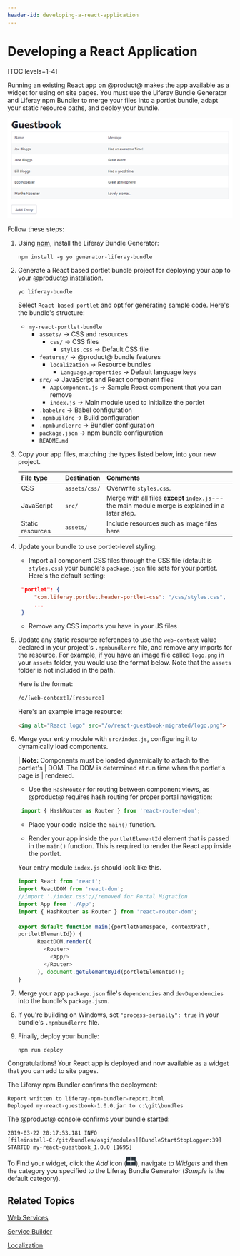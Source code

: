 ```yaml
---
header-id: developing-a-react-application
---
```


# Developing a React Application

[TOC levels=1-4]

Running an existing React app on @product@ makes the app available as a 
widget for using on site pages. You must use the Liferay Bundle Generator and
Liferay npm Bundler to merge your files into a portlet bundle, adapt your static
resource paths, and deploy your bundle. 

![Figure 1: Apps like this Guestbook app are easy to migrate to @product@.](../../../images/appdev-react-app-migrated.png)

Follow these steps:

1.  Using [npm](https://www.npmjs.com/), install the Liferay Bundle Generator:

        npm install -g yo generator-liferay-bundle

2.  Generate a React based portlet bundle project for deploying your app to 
    your 
    [@product@ installation](/deployment/docs/installing-product). 

        yo liferay-bundle

    Select `React based portlet` and opt for generating sample code. Here's the 
    bundle's structure: 

    -   `my-react-portlet-bundle`
        -   `assets/` &rarr; CSS and resources
            -   `css/` &rarr; CSS files
                - `styles.css` &rarr; Default CSS file
        -   `features/` &rarr; @product@ bundle features
            -   `localization` &rarr; Resource bundles
                -   `Language.properties` &rarr; Default language keys
        -   `src/` &rarr; JavaScript and React component files
            -   `AppComponent.js` &rarr; Sample React component that you can remove
            -   `index.js` &rarr; Main module used to initialize the portlet
        -   `.babelrc` &rarr; Babel configuration
        -   `.npmbuildrc` &rarr; Build configuration
        -   `.npmbundlerrc` &rarr; Bundler configuration
        -   `package.json` &rarr; npm bundle configuration
        -   `README.md`

3.  Copy your app files, matching the types listed below, into your new project.

    | File type | Destination | Comments |
    | --------- | ----------- | -------- |
    | CSS  | `assets/css/` | Overwrite `styles.css`. |
    | JavaScript | `src/` |  Merge with all files **except** `index.js`---the main module merge is explained in a later step. |
    | Static resources | `assets/` |  Include resources such as image files here |

4.  Update your bundle to use portlet-level styling.

    -   Import all component CSS files through the CSS file (default is 
        `styles.css`) your bundle's `package.json` file sets for your portlet.
        Here's the default setting:

       ```json
        "portlet": {
		    "com.liferay.portlet.header-portlet-css": "/css/styles.css",
            ...
        }
       ```

    -   Remove any CSS imports you have in your JS files

5.  Update any static resource references to use the `web-context` value 
    declared in your project's `.npmbundlerrc`  file, and remove any imports for 
    the resource. For example, if you have an image file called `logo.png` in your 
    `assets` folder, you would use the format below. Note that the `assets` 
    folder is not included in the path.

    Here is the format:
 
    ```html
    /o/[web-context]/[resource]
    ```

    Here's an example image resource:

    ```html
    <img alt="React logo" src="/o/react-guestbook-migrated/logo.png">
    ```

6.  Merge your entry module with `src/index.js`, configuring it to dynamically 
    load components. 

    | **Note:** Components must be loaded dynamically to attach to the portlet's
    | DOM. The DOM is determined at run time when the portlet's page is
    | rendered. 

    -   Use the `HashRouter` for routing between component views, as @product@ 
        requires hash routing for proper portal navigation:
 
       ```javascript
        import { HashRouter as Router } from 'react-router-dom';
       ```

    -   Place your code inside the `main()` function.

    -   Render your app inside the `portletElementId` element that is passed in 
        the `main()` function. This is required to render the React app inside
        the portlet.

    Your entry module `index.js` should look like this. 

    ```javascript
    import React from 'react';
    import ReactDOM from 'react-dom';
    //import './index.css';//removed for Portal Migration
    import App from './App';
    import { HashRouter as Router } from 'react-router-dom';

    export default function main({portletNamespace, contextPath, 
    portletElementId}) {
          ReactDOM.render((
            <Router>
              <App/>
            </Router>
          ), document.getElementById(portletElementId));
    }
    ```

7.  Merge your app `package.json` file's `dependencies` and `devDependencies` 
    into the bundle's `package.json`.

8.  If you're building on Windows, set `"process-serially": true` in your 
    bundle's `.npmbundlerrc` file. 
 
9.  Finally, deploy your bundle:

        npm run deploy

Congratulations! Your React app is deployed and now available as a widget that 
you can add to site pages. 

The Liferay npm Bundler confirms the deployment:

    Report written to liferay-npm-bundler-report.html
    Deployed my-react-guestbook-1.0.0.jar to c:\git\bundles

The @product@ console confirms your bundle started: 

    2019-03-22 20:17:53.181 INFO  
    [fileinstall-C:/git/bundles/osgi/modules][BundleStartStopLogger:39] 
    STARTED my-react-guestbook_1.0.0 [1695]

To Find your widget, click the *Add* icon 
(![Add](../../../images/icon-add-app.png)), 
navigate to *Widgets* and then the category you specified to the Liferay Bundle 
Generator (*Sample* is the default category). 

## Related Topics

[Web Services](/docs/7-2/appdev/-/knowledge_base/appdev/web-services)

[Service Builder](/docs/7-2/frameworks/-/knowledge_base/frameworks/service-builder)

[Localization](/docs/7-2/frameworks/-/knowledge_base/frameworks/localization)
